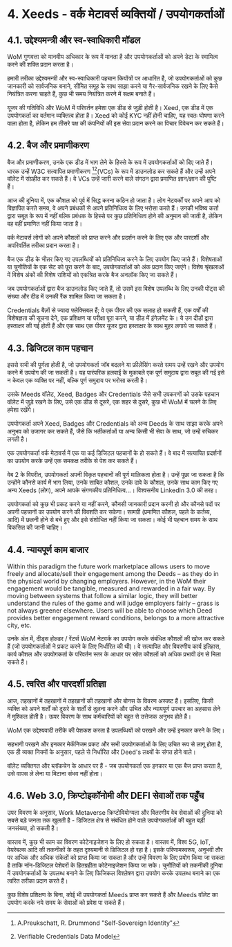 # 4. Xeeds - वर्क मेटावर्स व्यक्तियों / उपयोगकर्ताओं

## 4.1. उद्देश्यमन्त्री और स्व-स्वाधिकारी मॉडल

WoM गुणवत्ता को मानवीय अधिकार के रूप में मानता है और उपयोगकर्ताओं को अपने डेटा के स्वामित्व करने की शक्ति प्रदान करता है।

हमारी तरीका उद्देश्यमन्त्री और स्व-स्वाधिकारी पहचान कियोंत्रों पर आधारित है, जो उपयोगकर्ताओं को कुछ जानकारी को सार्वजनिक बनाने, सीमित समूह के साथ साझा करने या गैर-सार्वजनिक रखने के लिए कैसे नियंत्रित करना चाहते हैं, कुछ भी समय नियंत्रित करने में सक्षम बनाते हैं।

यूजर की गतिविधि और WoM में परिवर्तन हमेशा एक डीड से जुड़ी होती है। Xeed, एक डीड में एक उपयोगकर्ता का वर्तमान व्यक्तित्व होता है। Xeed को कोई KYC नहीं होनी चाहिए, यह स्वतः घोषणा करने वाला होता है, लेकिन हम तीसरे पक्ष की कंपनियों की इस सेवा प्रदान करने का विचार विवेचन कर सकते हैं।

## 4.2. बैज और प्रमाणीकरण

बैज और प्रमाणीकरण, उनके एक डीड में भाग लेने के हिस्से के रूप में उपयोगकर्ताओं को दिए जाते हैं। धारक उन्हें W3C सत्यापित प्रमाणीकरण [^7][^8](VCs) के रूप में डाउनलोड कर सकते हैं और उन्हें अपने वॉलेट में संग्रहीत कर सकते हैं। वे VCs उन्हें जारी करने वाले संगठन द्वारा प्रमाणित ज्ञान/ज्ञान की पुष्टि हैं।

आज की दुनिया में, एक कौशल को पूर्व में सिद्ध करना कठिन हो जाता है। लोग नेटवर्कों पर अपने आप को विज्ञापित करते समय, वे अपने प्रबंधकों से अपने प्रतिनिधित्व के लिए भरोसा करते हैं। उनकी भविष्य कर्ता द्वारा सबूत के रूप में नहीं बल्कि प्रबंधक के हिस्से पर कुछ प्रतिनिधित्व होने की अनुमान की जाती है, लेकिन वह वहीं प्रमाणित नहीं किया जाता है।

वर्क मेटावर्स लोगों को अपने कौशलों को प्राप्त करने और प्रदर्शन करने के लिए एक और पारदर्शी और अपरिवर्तित तरीका प्रदान करता है।

बैज एक डीड के भीतर किए गए उपलब्धियों को प्रतिनिधित्व करने के लिए उपयोग किए जाते हैं। विशेषताओं या चुनौतियों के एक सेट को पूरा करने के बाद, उपयोगकर्ताओं को अंक प्रदान किए जाएंगे। विशेष श्रृंखलाओं में विशेष अंकों की विशेष राशियों को एकत्रित करके बैज अनलॉक किए जा सकते हैं।

जब उपयोगकर्ताओं द्वारा बैज डाउनलोड किए जाते हैं, तो उसमें इस विशेष उपलब्धि के लिए उनकी पोंट्स की संख्या और दीड में उनकी रैंक शामिल किया जा सकता है।

Credentials बैज़ों से ज्यादा फ्लेक्सिबल हैं; वे एक पीयर की एक सलाह हो सकती हैं, एक वर्षों की विशेषज्ञता की सूचना देने, एक प्रशिक्षण या परीक्षा पूरा करने, या डीड में इंगेज़मेंट के। ये उन दीडों द्वारा हस्ताक्षर की गई होती हैं और एक साथ एक पीयर यूजर द्वारा हस्ताक्षर के साथ मुहर लगाये जा सकते हैं।

## 4.3. डिजिटल काम पहचान

इससे सभी की पूर्णता होती है, जो उपयोगकर्ता जॉब बदलने या फ्रीलेंसिंग करते समय उन्हें रखने और उपयोग करने में उपयोग की जा सकती है। यह पारंपरिक हलवाई के मुकाबले एक पूर्ण समुदाय द्वारा सबूत की गई इसे न केवल एक व्यक्ति पर नहीं, बल्कि पूर्ण समुदाय पर भरोसा करती है।

उसके Meeds वॉलेट, Xeed, Badges और Credentials जैसे सभी उपकरणों को उसके पहचान वॉलेट में जुड़े रखने के लिए, उसे एक डीड से दूसरे, एक शहर से दुसरे, कुछ भी WoM में चलने के लिए हमेशा रखेंगे।

उपयोगकर्ता अपने Xeed, Badges और Credentials को अन्य Deeds के साथ साझा करके अपने अनुभव को उजागर कर सकते हैं, जैसे कि भर्तीकर्ताओं या अन्य किसी भी सेवा के साथ, जो उन्हें रुचिकर लगती है।

एक उपयोगकर्ता वर्क मेटावर्स में एक या कई डिजिटल पहचानों के हो सकते हैं। वे बाद में सत्यापित प्रदर्शनों का उपयोग करके उन्हें एक समकक्ष तरीके से पेश कर सकते हैं।

वेब 2 के विपरीत, उपयोगकर्ता अपनी विकृत पहचानों की पूर्ण मालिकता होता है। उन्हें पूछा जा सकता है कि उन्होंने कौनसे कार्य में भाग लिया, उनके साबित कौशल, उनके दावे के कौशल, उनके साथ काम किए गए अन्य Xeeds (लोग), अपने आपके संगणकीय प्रतिनिधित्व...। विश्वसनीय LinkedIn 3.0 की तरह।

उपयोगकर्ता को कुछ भी प्रकट करने या नहीं करने, कौनसी जानकारी प्रदान करनी हो और कौनसे पदों पर अपनी पहचानों का उपयोग करने की विवशति कर सकेगा। सामग्री (प्रमाणित कौशल, पहले के कर्तव्य, आदि) में छलनी होने से बचे हुए और इसे संशोधित नहीं किया जा सकता। कोई भी पहचान समय के साथ विकसित की जानी चाहिए।

## 4.4. न्यायपूर्ण काम बाजार

Within this paradigm the future work marketplace allows users to move freely and allocate/sell their engagement among the Deeds – as they do in the physical world by changing employers. However, in the WoM their engagement would be tangible, measured and rewarded in a fair way. By moving between systems that follow a similar logic, they will better understand the rules of the game and will judge employers fairly – grass is not always greener elsewhere. Users will be able to choose which Deed provides better engagement reward conditions, belongs to a more attractive city, etc.

उनके अंत में, दीड्स होल्डर / रेंटर्स WoM नेटवर्क का उपयोग करके संबंधित कौशलों की खोज कर सकते हैं (जो उपयोगकर्ताओं ने प्रकट करने के लिए निर्धारित की थी)। वे सत्यापित और विवरणीय कार्य इतिहास, कार्य कौशल और उपयोगकर्ता के परिवर्तन स्तर के आधार पर स्रोत कौशलों को अधिक प्रभावी ढंग से मिला सकते हैं।

## 4.5. त्वरित और पारदर्शी प्रतिज्ञा

आज, तहखानों में तहखानों में तहखानों की तहखानों और बोनस के विवरण अस्पष्ट हैं। इसलिए, किसी व्यक्ति को अपने शर्तों को दुसरे के शर्तों से तुलना करने और उचित और न्यायपूर्ण उपचार का अहसास लेने में मुश्किल होती है। ऊपर विवरण के साथ कर्मचारियों को बहुत से उत्तेजक अनुभव होते हैं।

WoM एक उद्देश्यवादी तरीके की पेशकश करता है उपलब्धियों को परखने और उन्हें इनकार करने के लिए।

सहभागी परखने और इनकार मेकॅनिजम प्रकट और सभी उपयोगकर्ताओं के लिए उचित रूप से लागू होता है, एक ही व्यक्त नियमों के अनुसार, पहले से निर्धारित और Deed's लक्ष्यों के संगत होने वाले।

वॉलेट व्यक्तिगत और ब्लॉकचेन के आधार पर हैं - जब उपयोगकर्ता एक इनकार या एक बैज प्राप्त करता है, उसे वापस ले लेना या मिटाना संभव नहीं होता।

## 4.6. Web 3.0, क्रिप्टोइकॉनोमी और DEFI सेवाओं तक पहुँच

उपर विवरण के अनुसार, Work Metaverse क्रिप्टोवियोग्यता और वितरणीय वेब सेवाओं की दुनिया को सबसे बड़े जनता तक खुलती है - डिजिटल क्षेत्र से संबंधित होने वाले उपयोगकर्ताओं की बहुत बड़ी जनसंख्या, हो सकती है।

वास्तव में, कुछ भी काम का विवरण कोटेनाइजेशन के लिए हो सकता है। वास्तव में, विश्व 5G, IoT, वेयरेबल्स आदि की तकनीकों के तहत दृश्यमानी से डिजिटल हो रहा है। इसके परिणामस्वरूप, अनुभवी तौर पर अधिक और अधिक संकेतों को प्राप्त किया जा सकता है और उन्हें विवरण के लिए प्रयोग किया जा सकता है ताकि नॉन-डिजिटल पेशेवरों के हितग्रहीता कोटेनाइजेशन किया जा सके। चुनौतियों को तकनीकी दुनिया में उपयोगकर्ताओं के उपलब्ध बनाने के लिए फिजिकल विश्लेषण द्वारा उपयोग करके उपलब्ध बनाने का एक त्वरित तरीका प्रदान करते हैं।

कुछ विशेष प्रशिक्षण के बिना, कोई भी उपयोगकर्ता Meeds प्राप्त कर सकते हैं और Meeds वॉलेट का उपयोग करके नये समय के सेवाओं को प्रवेश पा सकते हैं।

[^7]: A.Preukschatt, R. Drummond "Self-Sovereign Identity"
[^8]: Verifiable Credentials Data Model
